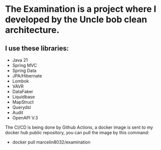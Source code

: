 # The Examination is a project where I developed by the Uncle bob clean architecture.
## I use these libraries:

- Java 21
- Spring MVC
- Spring Data
- JPA/Hibernate
- Lombok
- VAVR
- DataFaker
- Liquidbase
- MapStruct
- Querydsl
- Audit
- OpenAPI V.3

 The CI/CD is being done by Github Actions, a docker image is sent to my docker hub public repository, you can pull the image by this command: 
 - docker pull marcelin8032/examination
